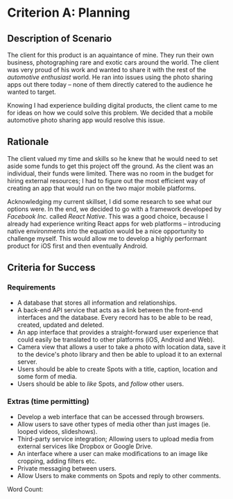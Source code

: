# Criterion A: Planning

## Description of Scenario

The client for this product is an aquaintance of mine. They run their own business, photographing rare and exotic cars around the world. The client was very proud of his work and wanted to share it with the rest of the *automotive enthusiast* world.
He ran into issues using the photo sharing apps out there today – none of them directly catered to the audience he wanted to target.

Knowing I had experience building digital products, the client came to me for ideas on how we could solve this problem. We decided that a mobile automotive photo sharing app would resolve this issue.

## Rationale

The client valued my time and skills so he knew that he would need to set aside some funds to get this project off the ground.
As the client was an individual, their funds were limited. There was no room in the budget for hiring external resources; I had to figure out the most efficient way of creating an app that would run on the two major mobile platforms.

Acknowledging my current skillset, I did some research to see what our options were.
In the end, we decided to go with a framework developed by *Facebook Inc.* called *React Native*. This was a good choice, because I already had experience writing React apps for web platforms – introducing native environments into the equation would be a nice opportunity to challenge myself.
This would allow me to develop a highly performant product for iOS first and then eventually Android.

## Criteria for Success

### Requirements
- A database that stores all information and relationships.
- A back-end API service that acts as a link between the front-end interfaces and the database. Every record has to be able to be read, created, updated and deleted.
- An app interface that provides a straight-forward user experience that could easily be translated to other platforms (iOS, Android and Web).
- Camera view that allows a user to take a photo with location data, save it to the device's photo library and then be able to upload it to an external server.
- Users should be able to create Spots with a title, caption, location and some form of media.
- Users should be able to *like* Spots, and *follow* other users.

### Extras (time permitting)
- Develop a web interface that can be accessed through browsers.
- Allow users to save other types of media other than just images (ie. looped videos, slideshows).
- Third-party service integration; Allowing users to upload media from external services like Dropbox or Google Drive.
- An interface where a user can make modifications to an image like cropping, adding filters etc.
- Private messaging between users.
- Allow Users to make comments on Spots and reply to other comments.

Word Count: 